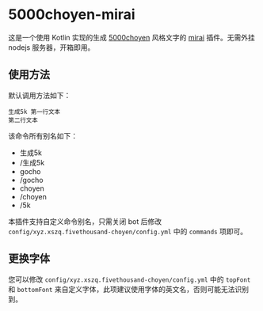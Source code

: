 # 5000choyen-mirai

这是一个使用 Kotlin 实现的生成 [5000choyen](https://github.com/yurafuca/5000choyen) 风格文字的 [mirai](https://github.com/mamoe/mirai) 插件。无需外挂 nodejs 服务器，开箱即用。

## 使用方法

默认调用方法如下：
```
生成5k 第一行文本
第二行文本
```
该命令所有别名如下：
* 生成5k
* /生成5k
* gocho
* /gocho
* choyen
* /choyen
* /5k

本插件支持自定义命令别名，只需关闭 bot 后修改 `config/xyz.xszq.fivethousand-choyen/config.yml` 中的 `commands` 项即可。

## 更换字体

您可以修改 `config/xyz.xszq.fivethousand-choyen/config.yml` 中的 `topFont` 和 `bottomFont` 来自定义字体，此项建议使用字体的英文名，否则可能无法识别到。